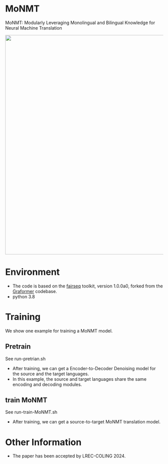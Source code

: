 # MoNMT
MoNMT: Modularly Leveraging Monolingual and Bilingual Knowledge for Neural Machine Translation

<p align="center">
<img src="./model-two-stages-training-5.png" width="700" />
</p>

# Environment
- The code is based on the [fairseq](https://github.com/facebookresearch/fairseq) toolkit, version 1.0.0a0, forked from the [Graformer](https://github.com/sunzewei2715/Graformer) codebase.
- python 3.8

# Training
We show one example for training a MoNMT model.

## Pretrain
See run-pretrian.sh
- After training, we can get a Encoder-to-Decoder Denoising model for the source and the target languages.
- In this example, the source and target languages share the same encoding and decoding modules.

## train MoNMT
See run-train-MoNMT.sh
- After training, we can get a source-to-target MoNMT translation model.

# Other Information
- The paper has been accepted by LREC-COLING 2024.